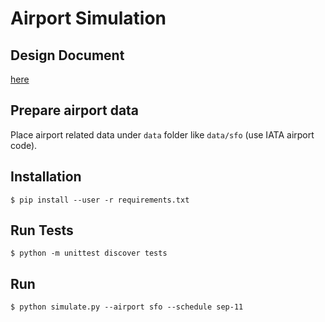 # Airport Simulation

## Design Document

[here](https://github.com/heronyang/airport-simulation/wiki/Airport-Simulation)

## Prepare airport data

Place airport related data under `data` folder like `data/sfo` (use IATA
airport code).

## Installation

    $ pip install --user -r requirements.txt

## Run Tests

    $ python -m unittest discover tests

## Run

    $ python simulate.py --airport sfo --schedule sep-11
